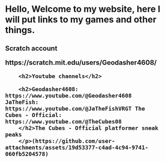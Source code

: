 
<html>
    <h1>
        Hello, Welcome to my website, here I will put links to my games and other things.
    </h1>
    <body>
        <h2>Scratch account
        <p>
       https://scratch.mit.edu/users/Geodasher4608/
    
        <h2>Youtube channels</h2>
    
        <h2>Geodasher4608: https://www.youtube.com/@Geodasher4608 JaTheFish: https://www.youtube.com/@JaTheFishVRGT The Cubes - Official: https://www.youtube.com/@TheCubes08
        </h2>The Cubes - Official platformer sneak peaks
        </p>(https://github.com/user-attachments/assets/19d53377-c4ad-4c94-9741-060fb5204578)


    
